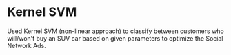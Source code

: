 # Kernel SVM

Used Kernel SVM (non-linear approach) to classify between customers who will/won't buy an SUV car based on given parameters to optimize the Social Network Ads.
